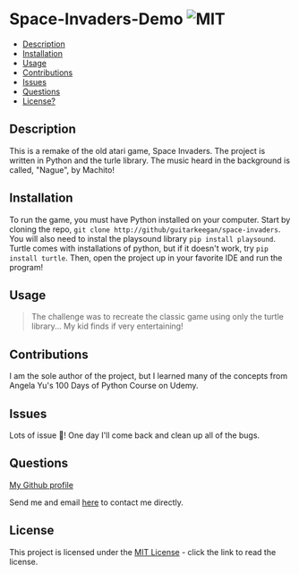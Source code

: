# Space-Invaders-Demo  ![MIT](https://img.shields.io/badge/license-MIT-green)

  - [Description](#description)
  - [Installation](#installation)
  - [Usage](#usage)
  - [Contributions](#contributions)
  - [Issues](#issues)
  - [Questions](#questions)
  - [License?](#license)

  ## Description
 
  This is a remake of the old atari game, Space Invaders. The project is written in Python and the turle library. The music heard in the background is called, "Nague", by Machito!

  ## Installation

  To run the game, you must have Python installed on your computer. Start by cloning the repo, ```git clone http://github/guitarkeegan/space-invaders```. You will also need to instal the playsound library ```pip install playsound```. Turtle comes with installations of python, but if it doesn't work, try ```pip install turtle```. Then, open the project up in your favorite IDE and run the program!

  ## Usage

  > The challenge was to recreate the classic game using only the turtle library... My kid finds if very entertaining!

  ## Contributions
  
  I am the sole author of the project, but I learned many of the concepts from Angela Yu's 100 Days of Python Course on Udemy.

  ## Issues

  Lots of issue 🤣! One day I'll come back and clean up all of the bugs. 

  ## Questions

  [My Github profile](https://github.com/guitarkeegan)

  Send me and email [here](mailto:keegananglim@gmail.com) to contact me directly.

  ## License
  This project is licensed under the [MIT License](https://choosealicense.com/licenses/mit/) - click the link to read the license.
  
 